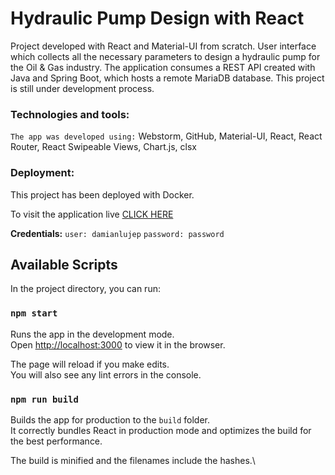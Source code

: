 # Hydraulic Pump Design with React

Project developed with React and Material-UI from scratch. 
User interface which collects all the necessary parameters to design a hydraulic pump for the Oil & Gas industry. 
The application consumes a REST API created with Java and Spring Boot, which hosts a remote MariaDB database. 
This project is still under  development process.

### Technologies and tools:
`The app was developed using:` Webstorm, GitHub, Material-UI, React, React Router, React Swipeable Views,
Chart.js, clsx

### Deployment:
This project has been deployed with Docker.

To visit the application live [CLICK HERE](http://phi-rm.com/)

**Credentials:**
`user: damianlujep`
`password: password`

## Available Scripts

In the project directory, you can run:

### `npm start`

Runs the app in the development mode.\
Open [http://localhost:3000](http://localhost:3000) to view it in the browser.

The page will reload if you make edits.\
You will also see any lint errors in the console.

### `npm run build`

Builds the app for production to the `build` folder.\
It correctly bundles React in production mode and optimizes the build for the best performance.

The build is minified and the filenames include the hashes.\

